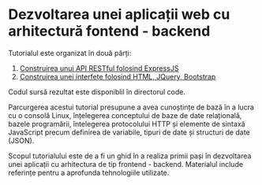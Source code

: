 # Dezvoltarea unei aplicații web cu arhitectură fontend - backend

Tutorialul este organizat în două părți:

1. [Construirea unui API RESTful folosind ExpressJS](./tutorial-rest-api.md)
2. [Construirea unei interfețe folosind HTML, JQuery, Bootstrap](./tutorial-frontend.md)

Codul sursă rezultat este disponiblil în directorul code.

Parcurgerea acestui tutorial presupune a avea cunoștințe de bază în a lucra cu o consolă Linux, înțelegerea conceptului de baze de date relațională, bazele programării, întelegerea protocolului HTTP și elemente de sintaxă JavaScript precum definirea de variabile, tipuri de date și structuri de date (JSON).

Scopul tutorialului este de a fi un ghid în a realiza primii pași în dezvoltarea unei aplicații cu arhitectura de tip frontend - backend. Materialul include referințe pentru a aprofunda tehnologiile utilizate.